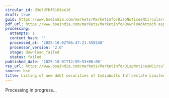 ```yaml
---
circular_id: d3e7dfbf6101ee16
draft: true
guid: https://www.bseindia.com/markets/MarketInfo/DispNoticesNCirculars.aspx?Noticeid={BA35D5CA-A97A-4B8C-AD10-F439FF1FBEFF}&noticeno=20251001-54&dt=10/01/2025&icount=54&totcount=83&flag=0
pdf_url: https://www.bseindia.com/markets/MarketInfo/DownloadAttach.aspx?id=20251001-54&attachedId=
processing:
  attempts: 1
  content_hash: ''
  processed_at: '2025-10-02T06:47:21.559240'
  processor_version: '2.0'
  stage: download_failed
  status: failed
published_date: '2025-10-01T12:59:53+00:00'
rss_url: https://www.bseindia.com/markets/MarketInfo/DispNoticesNCirculars.aspx?Noticeid={BA35D5CA-A97A-4B8C-AD10-F439FF1FBEFF}&noticeno=20251001-54&dt=10/01/2025&icount=54&totcount=83&flag=0
source: bse
title: Listing of new debt securities of Indiabulls Infraestate Limited
---
```


Processing in progress...